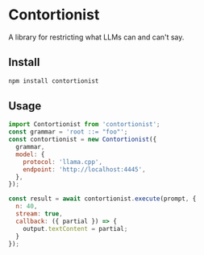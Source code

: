 # Contortionist

A library for restricting what LLMs can and can't say.

## Install

```bash
npm install contortionist
```

## Usage

```javascript
import Contortionist from 'contortionist';
const grammar = 'root ::= "foo"';
const contortionist = new Contortionist({
  grammar,
  model: {
    protocol: 'llama.cpp',
    endpoint: 'http://localhost:4445',
  },
});

const result = await contortionist.execute(prompt, {
  n: 40,
  stream: true,
  callback: ({ partial }) => {
    output.textContent = partial;
  }
});
```
